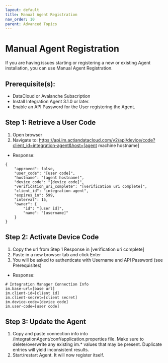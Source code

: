 ```yaml
---
layout: default
title: Manual Agent Registration
nav_order: 10
parent: Advanced Topics
---
```

# Manual Agent Registration

If you are having issues starting or registering a new or existing Agent installation, you can use Manual Agent Registration.

## Prerequisite(s):

* DataCloud or Avalanche Subscription
* Install Integration Agent 3.1.0 or later.
* Enable an API Password for the User registering the Agent.

## Step 1: Retrieve a User Code

1. Open browser
2. Navigate to: https://api.im.actiandatacloud.com/v2/api/device/code?client_id=integration-agent&host=[agent machine hostname]
* Response:
```
{
    "approved": false,
    "user_code": "[user code]",
    "hostname": "[agent hostname]",
    "device_code": "[device code]",
    "verification_uri_complete": "[verification uri complete]",
    "client_id": "integration-agent",
    "expires_in": 599,
    "interval": 15,
    "owner": {
        "id": "[user id]",
        "name": "[username]"
    }
}
```

## Step 2: Activate Device Code

1. Copy the url from Step 1 Response in [verification uri complete]
2. Paste in a new browser tab and click Enter
3. You will be asked to authenticate with Username and API Password (see Prerequisites)
* Response:
```
# Integration Manager Connection Info
im.base-url=[base url]
im.client-id=[client id]
im.client-secret=[client secret]
im.device-code=[device code]
im.user-code=[user code]
```

## Step 3: Update the Agent

1. Copy and paste connection info into /IntegrationAgent/conf/application.properties file. Make sure to delete/overwrite any existing im.\* values that may be present. Duplicate entries will yield inconsistent results.
2. Start/restart Agent. It will now register itself.